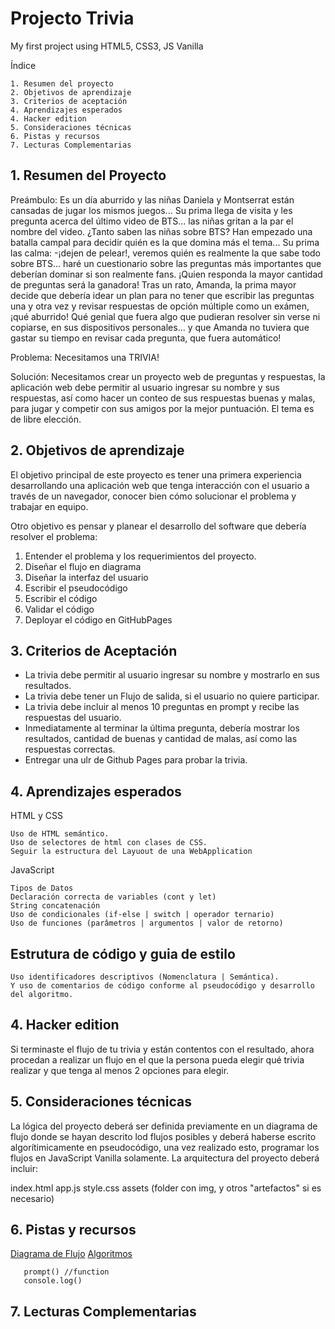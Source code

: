 # Projecto Trivia
My first project using HTML5, CSS3, JS Vanilla

Índice

    1. Resumen del proyecto
    2. Objetivos de aprendizaje
    3. Criterios de aceptación
    4. Aprendizajes esperados
    4. Hacker edition
    5. Consideraciones técnicas
    6. Pistas y recursos
    7. Lecturas Complementarias

## 1. Resumen del Proyecto

Preámbulo: Es un día aburrido y las niñas Daniela y Montserrat están cansadas de jugar los mismos juegos... Su prima llega de visita y les pregunta acerca del último video de BTS... las niñas gritan a la par el nombre del video. ¿Tanto saben las niñas sobre BTS? Han empezado una batalla campal para decidir quién es la que domina más el tema... Su prima las calma: -¡dejen de pelear!, veremos quién es realmente la que sabe todo sobre BTS... haré un cuestionario sobre las preguntas más importantes que deberían dominar si son realmente fans. ¡Quien responda la mayor cantidad de preguntas será la ganadora! Tras un rato, Amanda, la prima mayor decide que debería idear un plan para no tener que escribir las preguntas una y otra vez y revisar respuestas de opción múltiple como un exámen, ¡qué aburrido! Qué genial que fuera algo que pudieran resolver sin verse ni copiarse, en sus dispositivos personales... y que Amanda no tuviera que gastar su tiempo en revisar cada pregunta, que fuera automático!

Problema: Necesitamos una TRIVIA!

Solución: Necesitamos crear un proyecto web de preguntas y respuestas, la aplicación web debe permitir al usuario ingresar su nombre y sus respuestas, así como hacer un conteo de sus respuestas buenas y malas, para jugar y competir con sus amigos por la mejor puntuación. El tema es de libre elección.

## 2. Objetivos de aprendizaje

El objetivo principal de este proyecto es tener una primera experiencia desarrollando una aplicación web que tenga interacción con el usuario a través de un navegador, conocer bien cómo solucionar el problema y trabajar en equipo.

Otro objetivo es pensar y planear el desarrollo del software que debería resolver el problema: 

1. Entender el problema y los requerimientos del proyecto.
2. Diseñar el flujo en diagrama 
3. Diseñar la interfaz del usuario
4. Escribir el pseudocódigo
5. Escribir el código
6. Validar el código
7. Deployar el código en GitHubPages 

## 3. Criterios de Aceptación

+ La trivia debe permitir al usuario ingresar su nombre y mostrarlo en sus resultados.
+ La trivia debe tener un Flujo de salida, si el usuario no quiere participar.
+ La trivia debe incluir al menos 10 preguntas en prompt y recibe las respuestas del usuario.
+ Inmediatamente al terminar la última pregunta, debería mostrar los resultados, cantidad de buenas y cantidad de malas, así como las respuestas correctas.
+ Entregar una ulr de Github Pages para probar la trivia.

## 4. Aprendizajes esperados

HTML y CSS

    Uso de HTML semántico.
    Uso de selectores de html con clases de CSS.
    Seguir la estructura del Layuout de una WebApplication

JavaScript

    Tipos de Datos
    Declaración correcta de variables (cont y let)
    String concatenación
    Uso de condicionales (if-else | switch | operador ternario)
    Uso de funciones (parâmetros | argumentos | valor de retorno)

## Estrutura de código y guia de estilo

    Uso identificadores descriptivos (Nomenclatura | Semántica).
    Y uso de comentarios de código conforme al pseudocódigo y desarrollo del algoritmo.

## 4. Hacker edition

Si terminaste el flujo de tu trivia y están contentos con el resultado, ahora procedan a realizar un flujo en el que la persona pueda elegir qué trivia realizar y que tenga al menos 2 opciones para elegir.

## 5. Consideraciones técnicas

La lógica del proyecto deberá ser definida previamente en un diagrama de flujo donde se hayan descrito lod flujos posibles y deberá haberse escrito algorítimicamente en pseudocódigo, una vez realizado esto, programar los flujos en JavaScript Vanilla solamente. 
La arquitectura del proyecto deberá incluir:

index.html
  app.js
  style.css
assets (folder con img, y otros "artefactos" si es necesario)


## 6. Pistas y recursos
 
[Diagrama de Flujo](https://www.youtube.com/watch?v=Kucgc6NpGwc)
[Algoritmos](https://www.youtube.com/watch?v=U3CGMyjzlvM)
                
       prompt() //function
       console.log()

## 7. Lecturas Complementarias

